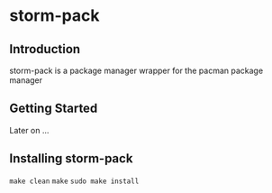 # storm-pack

## Introduction 

storm-pack is a package manager wrapper for the pacman package manager


## Getting Started 

Later on ...



## Installing storm-pack

`make clean`
`make`
`sudo make install`
